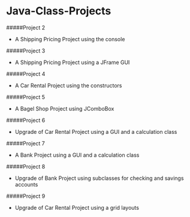 # Java-Class-Projects

#####Project 2

  + A Shipping Pricing Project using the console
  
#####Project 3

  + A Shipping Pricing Project using a JFrame GUI 
  
#####Project 4

  + A Car Rental Project using the constructors
  
#####Project 5

  + A Bagel Shop Project using JComboBox 
  
#####Project 6

  + Upgrade of Car Rental Project using a GUI and a calculation class
  
#####Project 7

  + A Bank Project using a GUI and a calculation class
  
#####Project 8

  + Upgrade of Bank Project using subclasses for checking and savings accounts
  
#####Project 9

  + Upgrade of Car Rental Project using a grid layouts
  
